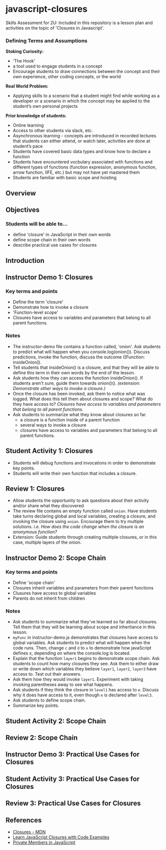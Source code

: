 # javascript-closures
Skills Assessment for 2U: Included in this repository is a lesson plan and activities on the topic of 'Closures in Javascript'.

### Defining Terms and Assumptions

__Stoking Curiosity:__
* ‘The Hook’
 * a tool used to engage students in a concept 
* Encourage students to draw connections between the concept and their own experience, other coding concepts, or the world

__Real World Problem:__
* Applying skills to a scenario that a student might find while working as a developer or a scenario in which the concept may be applied to the student’s own personal projects

__Prior knowledge of students:__
* Online learning
* Access to other students via slack, etc.
* Asynchronous learning - concepts are introduced in recorded lectures that students can either attend, or watch later, activities are done at student’s pace
* Students have covered basic data types and know how to declare a function
* Students have encountered vocbulary associated with functions and different types of functions (function expression, anonymous function, arrow function, IIFE, etc.) but may not have yet mastered them
* Students are familiar with basic scope and hoisting


## Overview


## Objectives

### Students will be able to...
* define 'closure' in JavaScript in their own words
* define scope chain in their own words
* describe practical use cases for closures

## Introduction

## Instructor Demo 1: Closures
### Key terms and points
* Define the term 'closure'
* Demonstrate how to invoke a closure
* 'Function-level scope'
* Closures have access to variables and parameters that belong to all parent functions.

### Notes
* The instructor-demo file contains a function called, 'onion'. Ask students to predict what will happen when you console.log(onion()). Discuss predictions, invoke the function, discuss the outcome ([Function: insideOnion]).
* Tell students that insideOnion() is a closure, and that they will be able to define this term in their own words by the end of the lesson.
* Ask students how they can access the function insideOnion(). If students aren't sure, guide them towards onion()().  _(extension: Demonstrate other ways to invoke a closure.)_
* Once the closure has been invoked, ask them to notice what was logged. What does this tell them about closures and scope? What do they have access to? _Closures have access to variables and parameters that belong to all parent functions._
* Ask students to summarize what they know about closures so far.
  + a closure is a function inside of a parent function
  + several ways to invoke a closure
  + closures have access to variables and parameters that belong to all parent functions.


## Student Activity 1: Closures
* Students will debug functions and invocations in order to demonstrate key points.
* Students will write their own function that includes a closure.
## Review 1: Closures
* Allow students the opportunity to ask questions about their activity and/or share what they discovered
* The review file contains an empty function called ```onion```. Have students take turns declaring global and local variables, creating a closure, and invoking the closure using ```onion```. Encourage them to try multiple solutions. _i.e. How does the code change when the closure is an anonymous function?_
* Extension: Guide students through creating multiple closures, or in this case, multiple layers of the onion. 
## Instructor Demo 2: Scope Chain

### Key terms and points
* Define 'scope chain'
* Closures inherit variables and parameters from their parent functions
* Clusures have access to global variables
* Parents do not inherit from children

### Notes
* Ask students to summarize what they've learned so far about closures. Tell them that they will be learning about scope and inheritance in this lesson.
* ```myFunc``` in instructor-demo.js demonstrates that closures have access to global variables. Ask students to predict what will happen when the code runs. Then, change ```c``` and ```d``` to ```x``` to demonstrate how javaScript defines x, depending on where the console.log is located.
* Explain that the function ```layer1``` begins to demonstrate scope chain. Ask students to count how many closures they see. Ask them to either draw or write down which variables they believe ```layer1```, ```layer2```, ```layer3``` have access to. Test out their answers. 
* Ask them how they would invoke ```layer1```. Experiment with taking invoking parentheses away to see what happens.
* Ask students if they think the closure in ```level1``` has access to ```e```. Discuss why it does have access to it, even though ```e``` is declared after ```level3```.
* Ask students to define scope chain.
* Summarize key points.


## Student Activity 2: Scope Chain
## Review 2: Scope Chain
## Instructor Demo 3: Practical Use Cases for Closures
## Student Activity 3: Practical Use Cases for Closures
## Review 3: Practical Use Cases for Closures

## References
* [Closures - MDN](https://developer.mozilla.org/en-US/docs/Web/JavaScript/Closures)
* [Learn JavaScript Closures with Code Examples
](https://www.freecodecamp.org/news/lets-learn-javascript-closures-66feb44f6a44/)
* [Private Members in JavaScript
](https://www.crockford.com/javascript/private.html)




